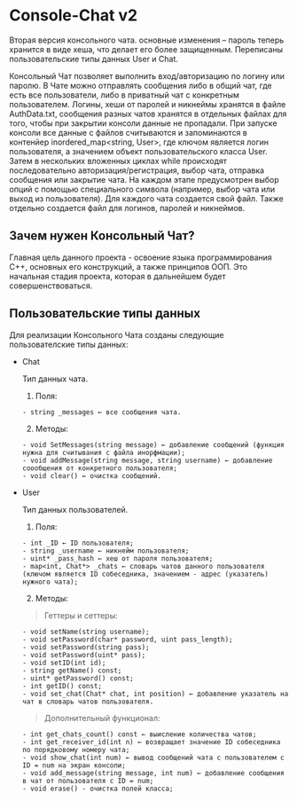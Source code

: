 # Console-Chat v2
Вторая версия консольного чата. основные изменения – пароль теперь хранится в виде хеша, что делает его более защищенным. Переписаны пользовательские типы данных User и Chat. 

Консольный Чат позволяет выполнить вход/авторизацию по логину или паролю. В Чате можно отправлять сообщения либо в общий чат, где есть все пользователи, либо в приватный чат с конкретным пользователем.
Логины, хеши от паролей и никнеймы хранятся в файле AuthData.txt, сообщения разных чатов хранятся в отдельных файлах для того, чтобы при закрытии консоли данные не пропадали. При запуске консоли все данные с файлов считываются и запоминаются в контенйер inordered_map<string, User>, где ключом является логин пользователя, а значением объект пользовательского класса User. Затем в нескольких вложенных циклах while происходят последовательно авторизация/регистрация, выбор чата, отправка сообщения или закрытие чата. На каждом этапе предусмотрен выбор опций с помощью специального символа (например, выбор чата или выход из пользователя). Для каждого чата создается свой файл. Также отдельно создается файл для логинов, паролей и никнеймов.

## Зачем нужен Консольный Чат?
Главная цель данного проекта - освоение языка программирования C++, основных его конструкций, а также принципов ООП. Это начальная стадия проекта, которая в дальнейшем будет совершенствоваться.

## Пользовательские типы данных
Для реализации Консольного Чата созданы следующие пользователские типы данных:

* Chat

  Тип данных чата.

  1. Поля:
  	```
	- string _messages ← все сообщения чата.
	```
  2. Методы:
  	```
  	- void SetMessages(string message) ← добавление сообщений (функция нужна для считывания с файла инорфмации);
  	- void addMessage(string message, string username) ← добавление соообщения от конкретного пользователя;
  	- void clear() ← очистка сообщений.
	```
* User

  Тип данных пользователей.

  1. Поля:
  	```
  	- int _ID ← ID пользователя;
  	- string _username ← никнейм пользователя;
  	- uint* _pass_hash ← хеш от пароля пользователя;
  	- map<int, Chat*> _chats ← словарь чатов данного пользователя 
	(ключом является ID собеседника, значением - адрес (указатель) нужного чата);
	```
  2. Методы:
  > Геттеры и сеттеры:
  	```
   - void setName(string username);
   - void setPassword(char* password, uint pass_length);
   - void setPassword(string pass);
  	- void setPassword(uint* pass);
  	- void setID(int id);
  	- string getName() const;
  	- uint* getPassword() const;
  	- int getID() const;
  	- void set_chat(Chat* chat, int position) ← добавление указатель на чат в словарь чатов пользователя.
	```
  
  > Дополнительный функционал:
  	```
  	- int get_chats_count() const ← выисление количества чатов;
  	- int get_receiver_id(int n) ← возвращает значение ID собеседника по порядковому номеру чата;
  	- void show_chat(int num) ← вывод сообщений чата с пользователем с ID = num на экран консоли;
  	- void add_message(string message, int num) ← добавление сообщения в чат от пользователя с ID = num;
 	- void erase() - очистка полей класса;
   	```	
